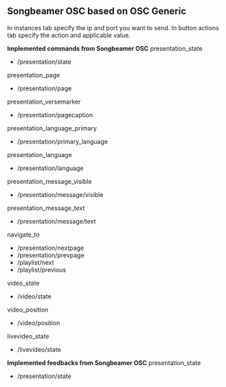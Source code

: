 ## Songbeamer OSC based on OSC Generic

In instances tab specify the ip and port you want to send. In button actions tab specify the action and applicable value.

**Implemented commands from Songbeamer OSC**
presentation_state
- /presentation/state

presentation_page
- /presentation/page

presentation_versemarker
- /presentation/pagecaption

presentation_language_primary
- /presentation/primary_language

presentation_language
- /presentation/language

presentation_message_visible
- /presentation/message/visible

presentation_message_text
- /presentation/message/text

navigate_to
- /presentation/nextpage
- /presentation/prevpage
- /playlist/next
- /playlist/previous

video_state
- /video/state

video_position
- /video/position

livevideo_state
- /livevideo/state

**Implemented feedbacks from Songbeamer OSC**
presentation_state
- /presentation/state
